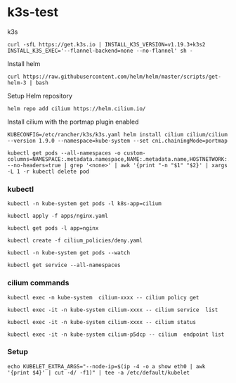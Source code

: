 # k3s-test
k3s
```
curl -sfL https://get.k3s.io | INSTALL_K3S_VERSION=v1.19.3+k3s2 INSTALL_K3S_EXEC='--flannel-backend=none --no-flannel' sh -
```

Install helm 

```
curl https://raw.githubusercontent.com/helm/helm/master/scripts/get-helm-3 | bash
```

Setup Helm repository

```
helm repo add cilium https://helm.cilium.io/
```

Install cilium with the portmap plugin enabled
```
KUBECONFIG=/etc/rancher/k3s/k3s.yaml helm install cilium cilium/cilium --version 1.9.0 --namespace=kube-system --set cni.chainingMode=portmap
```

```
kubectl get pods --all-namespaces -o custom-columns=NAMESPACE:.metadata.namespace,NAME:.metadata.name,HOSTNETWORK:.spec.hostNetwork --no-headers=true | grep '<none>' | awk '{print "-n "$1" "$2}' | xargs -L 1 -r kubectl delete pod
```


### kubectl

```
kubectl -n kube-system get pods -l k8s-app=cilium
```

```
kubectl apply -f apps/nginx.yaml
```

```
kubectl get pods -l app=nginx
```

```
kubectl create -f cilium_policies/deny.yaml
```

```
kubectl -n kube-system get pods --watch
```

```
kubectl get service --all-namespaces
```

### cilium commands

```
kubectl exec -n kube-system  cilium-xxxx -- cilium policy get
```

```
kubectl exec -it -n kube-system cilium-xxxx -- cilium service  list
```

```
kubectl exec -it -n kube-system cilium-xxxx -- cilium status
```

```
kubectl exec -it -n kube-system cilium-p5dcp -- cilium  endpoint list
```

### Setup

```
echo KUBELET_EXTRA_ARGS="--node-ip=$(ip -4 -o a show eth0 | awk '{print $4}' | cut -d/ -f1)" | tee -a /etc/default/kubelet
```



